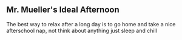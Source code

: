## Mr. Mueller's Ideal Afternoon
The best way to relax after a long day is to go home and take a nice afterschool nap, not think about anything just sleep and chill